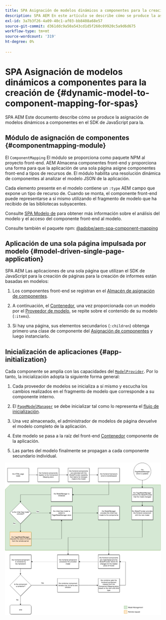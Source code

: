 ```yaml
---
title: SPA Asignación de modelos dinámicos a componentes para la creación de
description: SPA AEM En este artículo se describe cómo se produce la asignación de modelos dinámicos a componentes en el SDK de JavaScript para la.
exl-id: 3a7b3f26-4a09-40c1-af03-bb8408a68e57
source-git-commit: d361ddc9a50a543cd1d5f260c09920c5a9d6d675
workflow-type: tm+mt
source-wordcount: '319'
ht-degree: 0%

---
```


# SPA Asignación de modelos dinámicos a componentes para la creación de {#dynamic-model-to-component-mapping-for-spas}

SPA AEM Este documento describe cómo se produce la asignación de modelos dinámicos a componentes en el SDK de JavaScript para la.

## Módulo de asignación de componentes {#componentmapping-module}

El `ComponentMapping` El módulo se proporciona como paquete NPM al proyecto front-end. AEM Almacena componentes front-end y proporciona una forma para que la aplicación de una sola página asigne componentes front-end a tipos de recursos de. El módulo habilita una resolución dinámica de componentes al analizar el modelo JSON de la aplicación.

Cada elemento presente en el modelo contiene un `:type` AEM campo que expone un tipo de recurso de. Cuando se monta, el componente front-end puede representarse a sí mismo utilizando el fragmento de modelo que ha recibido de las bibliotecas subyacentes.

Consulte [SPA Modelo de](blueprint.md) para obtener más información sobre el análisis del modelo y el acceso del componente front-end al modelo.

Consulte también el paquete npm: [@adobe/aem-spa-component-mapping](https://www.npmjs.com/package/@adobe/aem-spa-component-mapping)

## Aplicación de una sola página impulsada por modelo {#model-driven-single-page-application}

SPA AEM Las aplicaciones de una sola página que utilizan el SDK de JavaScript para la creación de páginas para la creación de informes están basadas en modelos:

1. Los componentes front-end se registran en el [Almacén de asignación de componentes](#componentmapping-module).
1. A continuación, el [Contenedor](blueprint.md#container), una vez proporcionada con un modelo por el [Proveedor de modelo](blueprint.md#the-model-provider), se repite sobre el contenido de su modelo (`:items`).

1. Si hay una página, sus elementos secundarios (`:children`) obtenga primero una clase de componente del [Asignación de componentes](blueprint.md#componentmapping) y luego instanciarlo.

## Inicialización de aplicaciones {#app-initialization}

Cada componente se amplía con las capacidades del [`ModelProvider`](blueprint.md#the-model-provider). Por lo tanto, la inicialización adopta la siguiente forma general:

1. Cada proveedor de modelos se inicializa a sí mismo y escucha los cambios realizados en el fragmento de modelo que corresponde a su componente interno.
1. El [`PageModelManager`](blueprint.md#pagemodelmanager) se debe inicializar tal como lo representa el [flujo de inicialización](blueprint.md).

1. Una vez almacenado, el administrador de modelos de página devuelve el modelo completo de la aplicación.
1. Este modelo se pasa a la raíz del front-end [Contenedor](blueprint.md#container) componente de la aplicación.
1. Las partes del modelo finalmente se propagan a cada componente secundario individual.

![Inicialización del modelo de aplicación](assets/app-model-initialization.png)

